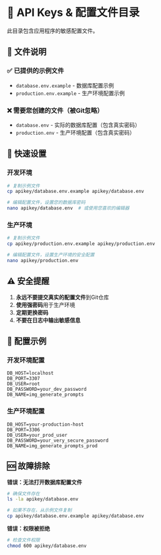 # 🔑 API Keys & 配置文件目录

此目录包含应用程序的敏感配置文件。

## 📁 文件说明

### ✅ 已提供的示例文件
- `database.env.example` - 数据库配置示例
- `production.env.example` - 生产环境配置示例

### ❌ 需要您创建的文件（被Git忽略）
- `database.env` - 实际的数据库配置（包含真实密码）
- `production.env` - 生产环境配置（包含真实密码）

## 🚀 快速设置

### 开发环境
```bash
# 复制示例文件
cp apikey/database.env.example apikey/database.env

# 编辑配置文件，设置您的数据库密码
nano apikey/database.env  # 或使用您喜欢的编辑器
```

### 生产环境
```bash
# 复制示例文件
cp apikey/production.env.example apikey/production.env

# 编辑配置文件，设置生产环境的安全配置
nano apikey/production.env
```

## ⚠️ 安全提醒

1. **永远不要提交真实的配置文件**到Git仓库
2. **使用强密码**用于生产环境
3. **定期更换密码**
4. **不要在日志中输出敏感信息**

## 🔧 配置示例

### 开发环境配置
```env
DB_HOST=localhost
DB_PORT=3307
DB_USER=root
DB_PASSWORD=your_dev_password
DB_NAME=img_generate_prompts
```

### 生产环境配置
```env
DB_HOST=your-production-host
DB_PORT=3306
DB_USER=your_prod_user
DB_PASSWORD=your_very_secure_password
DB_NAME=img_generate_prompts_prod
```

## 🆘 故障排除

**错误：无法打开数据库配置文件**
```bash
# 确保文件存在
ls -la apikey/database.env

# 如果不存在，从示例文件复制
cp apikey/database.env.example apikey/database.env
```

**错误：权限被拒绝**
```bash
# 检查文件权限
chmod 600 apikey/database.env
```
